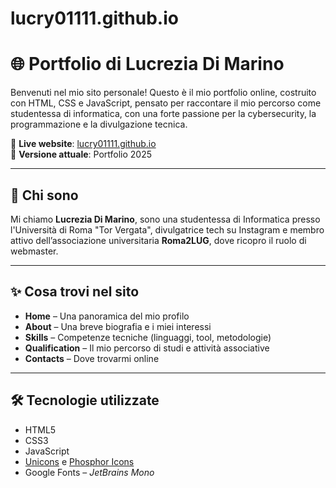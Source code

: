 # lucry01111.github.io

# 🌐 Portfolio di Lucrezia Di Marino

Benvenuti nel mio sito personale! Questo è il mio portfolio online, costruito con HTML, CSS e JavaScript, pensato per raccontare il mio percorso come studentessa di informatica, con una forte passione per la cybersecurity, la programmazione e la divulgazione tecnica.

🔗 **Live website**: [lucry01111.github.io](https://lucry01111.github.io)  
📌 **Versione attuale**: Portfolio 2025

---

## 🧠 Chi sono

Mi chiamo **Lucrezia Di Marino**, sono una studentessa di Informatica presso l'Università di Roma "Tor Vergata", divulgatrice tech su Instagram e membro attivo dell’associazione universitaria **Roma2LUG**, dove ricopro il ruolo di webmaster.

---

## ✨ Cosa trovi nel sito

- **Home** – Una panoramica del mio profilo
- **About** – Una breve biografia e i miei interessi
- **Skills** – Competenze tecniche (linguaggi, tool, metodologie)
- **Qualification** – Il mio percorso di studi e attività associative
- **Contacts** – Dove trovarmi online

---

## 🛠️ Tecnologie utilizzate

- HTML5
- CSS3
- JavaScript
- [Unicons](https://iconscout.com/unicons) e [Phosphor Icons](https://phosphoricons.com/)
- Google Fonts – *JetBrains Mono*
